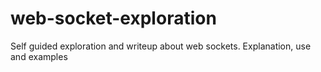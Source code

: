 # web-socket-exploration
Self guided exploration and writeup about web sockets. Explanation, use and examples

